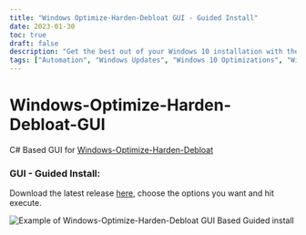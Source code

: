 ```yaml
---
title: "Windows Optimize-Harden-Debloat GUI - Guided Install"
date: 2023-01-30
toc: true
draft: false
description: "Get the best out of your Windows 10 installation with the Windows-Optimize-Harden-Debloat-GUI. Written in C#, this automated script offers a guided install to minimize your Windows 10 setup. Simply download the latest release and choose the options you want, hit execute and see the results. Enhance your Windows 10 experience with ease using this innovative script. Get started now!"
tags: ["Automation", "Windows Updates", "Windows 10 Optimizations", "Windows 10 Debloat", "Windows 10", "Powershell", "Script", "C Sharp", "GUI", "Programming"]
---
```

# Windows-Optimize-Harden-Debloat-GUI
C# Based GUI for [Windows-Optimize-Harden-Debloat](https://github.com/simeononsecurity/Windows-Optimize-Harden-Debloat)

### GUI - Guided Install:

Download the latest release [here](https://github.com/simeononsecurity/Windows-Optimize-Harden-Debloat-GUI/releases/), choose the options you want and hit execute.

<img src="https://raw.githubusercontent.com/simeononsecurity/Windows-Optimize-Harden-Debloat/master/.github/images/WOHD-GUI.gif" alt="Example of Windows-Optimize-Harden-Debloat GUI Based Guided install">


